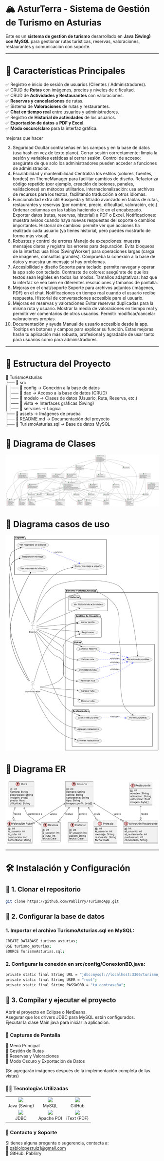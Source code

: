 # 🏔️ AsturTerra - Sistema de Gestión de Turismo en Asturias

Este es un **sistema de gestión de turismo** desarrollado en **Java (Swing) con MySQL** para gestionar rutas turísticas, reservas, valoraciones, restaurantes y comunicación con soporte.

---

# 📌 **Características Principales**
✅ Registro e inicio de sesión de usuarios (Clientes / Administradores).  
✅ CRUD de **Rutas** con imágenes, precios y niveles de dificultad.  
✅ CRUD de **Actividades y Restaurantes** con valoraciones.  
✅ **Reservas y cancelaciones** de rutas.  
✅ Sistema de **Valoraciones** de rutas y restaurantes.  
✅ **Chat en tiempo real** entre usuarios y administradores.  
✅ Registro de **Historial de actividades** de los usuarios.  
✅ **Exportación de datos** a **PDF y Excel**.  
✅ **Modo oscuro/claro** para la interfaz gráfica.  

mejoras que hacer 

3. Seguridad
Ocultar contraseñas en los campos y en la base de datos (usa hash en vez de texto plano).
Cerrar sesión correctamente: limpia la sesión y variables estáticas al cerrar sesión.
Control de acceso: asegúrate de que solo los administradores pueden acceder a funciones de administración.
4. Escalabilidad y mantenibilidad
Centraliza los estilos (colores, fuentes, bordes) en ThemeManager para facilitar cambios de diseño.
Refactoriza código repetido (por ejemplo, creación de botones, paneles, validaciones) en métodos utilitarios.
Internacionalización: usa archivos de recursos para los textos, facilitando traducción a otros idiomas.
5. Funcionalidad extra útil
Búsqueda y filtrado avanzado en tablas de rutas, restaurantes y reservas (por nombre, precio, dificultad, valoración, etc.).
Ordenar columnas en las tablas haciendo clic en el encabezado.
Exportar datos (rutas, reservas, historial) a PDF o Excel.
Notificaciones: muestra avisos cuando haya nuevas respuestas del soporte o cambios importantes.
Historial de cambios: permite ver qué acciones ha realizado cada usuario (ya tienes historial, pero puedes mostrarlo de forma más visual).
6. Robustez y control de errores
Manejo de excepciones: muestra mensajes claros y registra los errores para depuración.
Evita bloqueos de la interfaz: usa hilos (SwingWorker) para operaciones largas (carga de imágenes, consultas grandes).
Comprueba la conexión a la base de datos y muestra un mensaje si hay problemas.
7. Accesibilidad y diseño
Soporte para teclado: permite navegar y operar la app solo con teclado.
Contraste de colores: asegúrate de que los textos sean legibles en todos los modos.
Tamaños adaptativos: haz que la interfaz se vea bien en diferentes resoluciones y tamaños de pantalla.
8. Mejoras en el chat/soporte
Soporte para archivos adjuntos (imágenes, PDF) en el chat.
Notificaciones en tiempo real cuando el usuario recibe respuesta.
Historial de conversaciones accesible para el usuario.
9. Mejoras en reservas y valoraciones
Evitar reservas duplicadas para la misma ruta y usuario.
Mostrar la media de valoraciones en tiempo real y permitir ver comentarios de otros usuarios.
Permitir modificar/cancelar valoraciones propias.
10. Documentación y ayuda
Manual de usuario accesible desde la app.
Tooltips en botones y campos para explicar su función.
Estas mejoras harán tu aplicación más robusta, profesional y agradable de usar tanto para usuarios como para administradores.

---

# 📂 **Estructura del Proyecto**
📁 TurismoAsturias  
├── 📂 src  
│ ├── 📂 config → Conexión a la base de datos  
│ ├── 📂 dao → Acceso a la base de datos (CRUD)  
│ ├── 📂 modelo → Clases de datos (Usuario, Ruta, Reserva, etc.)  
│ ├── 📂 vista → Interfaces gráficas (Swing)  
│ ├── 📂 services → Lógica  
├── 📂 assets → Imágenes de prueba  
├── 📜 README.md → Documentación del proyecto  
├── 📜 TurismoAsturias.sql → Base de datos MySQL  

# 📜 **Diagrama de Clases**

![Diagrama de Clases](/assets/DiagramaDeClases.png)
    
# 📜 **Diagrama casos de uso**

![Diagrama de Casos](/assets/diagramaCasosDeUso.png)

# 📜 **Diagrama ER**

![Diagrama de Entidad-Relacion](/assets/DiagramaER.png)

---
# 🛠️ **Instalación y Configuración**

## 📌 **1. Clonar el repositorio**
```bash
git clone https://github.com/Pablirry/TurismoApp.git

```
## 📌 **2. Configurar la base de datos**

### 1. Importar el archivo TurismoAsturias.sql en MySQL:
```bash
CREATE DATABASE turismo_asturias;
USE turismo_asturias;
SOURCE TurismoAsturias.sql;
```

### 2. Configurar la conexión en src/config/ConexionBD.java:
```bash
private static final String URL = "jdbc:mysql://localhost:3306/turismo_asturias";
private static final String USER = "root";
private static final String PASSWORD = "tu_contraseña";
```

## 📌 **3. Compilar y ejecutar el proyecto**
Abrir el proyecto en Eclipse o NetBeans.  
Asegurar que los drivers JDBC para MySQL están configurados.  
Ejecutar la clase Main.java para iniciar la aplicación.

### 📸 Capturas de Pantalla
📍 Menú Principal  
📍 Gestión de Rutas  
📍 Reservas y Valoraciones  
📍 Modo Oscuro y Exportación de Datos  

(Se agregarán imágenes después de la implementación completa de las vistas)  

### 🧑‍💻 Tecnologías Utilizadas
<table> <tr> <td align="center"><img src="https://cdn-icons-png.flaticon.com/128/226/226777.png" width="50px"><br>Java (Swing)</td> <td align="center"><img src="https://cdn-icons-png.flaticon.com/128/5968/5968313.png" width="50px"><br>MySQL</td> <td align="center"><img src="https://cdn-icons-png.flaticon.com/128/733/733553.png" width="50px"><br>GitHub</td> </tr> <tr> <td align="center"><img src="https://cdn-icons-png.flaticon.com/128/9167/9167862.png" width="50px"><br>JDBC</td> <td align="center"><img src="https://cdn-icons-png.flaticon.com/128/4325/4325937.png" width="50px"><br>Apache POI</td> <td align="center"><img src="https://cdn-icons-png.flaticon.com/128/732/732220.png" width="50px"><br>iText (PDF)</td> </tr> </table> 

### 📩 Contacto y Soporte
Si tienes alguna pregunta o sugerencia, contacta a:  
📧 pablolopezruiz1@gmail.com  
🔗 GitHub: Pablirry
